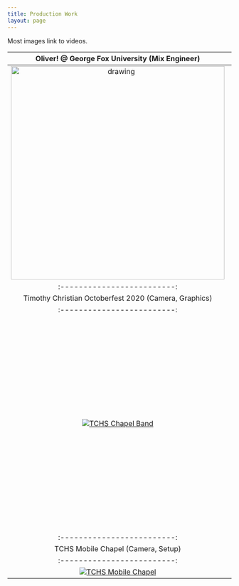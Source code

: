 ```yaml
---
title: Production Work
layout: page
---
```

Most images link to videos.

Oliver! @ George Fox University (Mix Engineer) |  AWS Training Event (AV Setup & Design)
:-------------------------:|:-------------------------:
<img src="https://toddr.org/assets/images/oliver.jpg" alt="drawing" width="480"/> | <a href="https://toddr.org/assets/videos/aws-setup.mp4"> <img src="https://toddr.org/assets/images/aws-2022.jpg" alt="drawing" width="480"/></a>
:-------------------------:|:-------------------------:
Timothy Christian Octoberfest 2020 (Camera, Graphics) |  Timothy Christian Octoberfest 2019 (Lighting)
:-------------------------:|:-------------------------:
[![TCHS Chapel Band](http://img.youtube.com/vi/TvC8kTFUze4/0.jpg)](http://www.youtube.com/watch?v=TvC8kTFUze4 "Timothy Christian Octoberfest 2020") | <img src="https://toddr.org/assets/images/octoberfest-2019.jpg" alt="drawing" width="480"/>
:-------------------------:|:-------------------------:
TCHS Mobile Chapel (Camera, Setup) |  TCHS Chapel (Lighting, Camera)
:-------------------------:|:-------------------------:
[![TCHS Mobile Chapel](http://img.youtube.com/vi/Ft_cA3lFSWE/0.jpg)](http://www.youtube.com/watch?v=Ft_cA3lFSWE "TCHS Mobile Chapel") |  [![TCHS Chapel](http://img.youtube.com/vi/sz17mNfbRro/0.jpg)](http://www.youtube.com/watch?v=sz17mNfbRro "TCHS Chapel")

